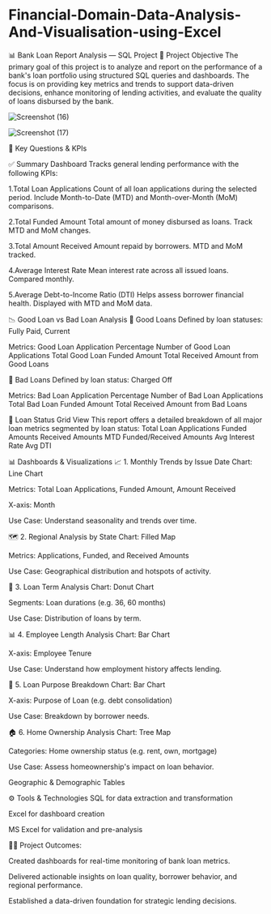 # Financial-Domain-Data-Analysis-And-Visualisation-using-Excel

📊 Bank Loan Report Analysis — SQL Project
🧾 Project Objective
The primary goal of this project is to analyze and report on the performance of a bank's loan portfolio using structured SQL queries and dashboards. The focus is on providing key metrics and trends to support data-driven decisions, enhance monitoring of lending activities, and evaluate the quality of loans disbursed by the bank.


![Screenshot (16)](https://github.com/user-attachments/assets/cc931744-ec0e-4996-a641-0aa657222ef1)




![Screenshot (17)](https://github.com/user-attachments/assets/2c222e37-0f50-44c5-8533-c9cbca651d9c)




📌 Key Questions & KPIs 

✅ Summary Dashboard
Tracks general lending performance with the following KPIs:

1.Total Loan Applications
  Count of all loan applications during the selected period.
  Include Month-to-Date (MTD) and Month-over-Month (MoM) comparisons.

2.Total Funded Amount
  Total amount of money disbursed as loans.
  Track MTD and MoM changes.

3.Total Amount Received
  Amount repaid by borrowers.
  MTD and MoM tracked.

4.Average Interest Rate
  Mean interest rate across all issued loans.
  Compared monthly.

5.Average Debt-to-Income Ratio (DTI)
  Helps assess borrower financial health.
  Displayed with MTD and MoM data.
  

📉 Good Loan vs Bad Loan Analysis
🔵 Good Loans
    Defined by loan statuses: Fully Paid, Current

Metrics:
 Good Loan Application Percentage
 Number of Good Loan Applications
 Total Good Loan Funded Amount
 Total Received Amount from Good Loans

🔴 Bad Loans
    Defined by loan status: Charged Off

Metrics:
 Bad Loan Application Percentage
 Number of Bad Loan Applications
 Total Bad Loan Funded Amount
 Total Received Amount from Bad Loans

🧮 Loan Status Grid View
This report offers a detailed breakdown of all major loan metrics segmented by loan status:
   Total Loan Applications
   Funded Amounts
   Received Amounts
   MTD Funded/Received Amounts
   Avg Interest Rate
   Avg DTI

📊 Dashboards & Visualizations
📈 1. Monthly Trends by Issue Date
Chart: Line Chart

Metrics: Total Loan Applications, Funded Amount, Amount Received

X-axis: Month

Use Case: Understand seasonality and trends over time.

🗺️ 2. Regional Analysis by State
Chart: Filled Map

Metrics: Applications, Funded, and Received Amounts

Use Case: Geographical distribution and hotspots of activity.

🍩 3. Loan Term Analysis
Chart: Donut Chart

Segments: Loan durations (e.g. 36, 60 months)

Use Case: Distribution of loans by term.

📊 4. Employee Length Analysis
Chart: Bar Chart

X-axis: Employee Tenure

Use Case: Understand how employment history affects lending.

🧾 5. Loan Purpose Breakdown
Chart: Bar Chart

X-axis: Purpose of Loan (e.g. debt consolidation)

Use Case: Breakdown by borrower needs.

🏠 6. Home Ownership Analysis
Chart: Tree Map

Categories: Home ownership status (e.g. rent, own, mortgage)

Use Case: Assess homeownership's impact on loan behavior.



Geographic & Demographic Tables

⚙️ Tools & Technologies
SQL for data extraction and transformation

Excel for dashboard creation

MS Excel for validation and pre-analysis

👨‍💼 Project Outcomes:

  Created dashboards for real-time monitoring of bank loan metrics.

  Delivered actionable insights on loan quality, borrower behavior, and regional performance.

  Established a data-driven foundation for strategic lending decisions.



